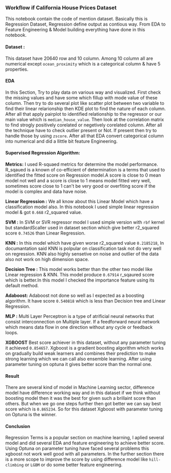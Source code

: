 ### Workflow if California House Prices Dataset

This notebook contain the code of mention dataset. Basically this is Regression Dataset, Regression define output as contious way. From EDA to Feature Engineering & Model building everything have done in this notebook. 

#### Dataset :
This dataset have 20640 row and 10 column. Among 10 column all are numerical except `ocean_proximity` which is a categorical column & have 5 properties.

#### EDA
In this Section, Try to play data on various way and visualized. First check the missing values and have some which fillup with mode value of these column. Then try to do several plot like scatter plot between two variable to find their linear relarionship then KDE plot to find the nature of each column. After all that apply pairplot to identified relationship to the regressor or our main value which is `median_house_value`. Then look at the correlation matrix to find strogly positively corelated or negetively corelated column. After all the technique have to check outlier present or Not. If present then try to handle those by using `zscore`. After all that EDA convert categorical column into numerical and did a llittle bit feature Engineering.

#### Supervised Regression Algorithm:

**Metrics:** I used R-squaed metrics for determine the model performance. R_sqaued is a known of co-efficient of determination is a terms that used to identified the fitted score on Regression model.A score is close to 0 mean model not well and a score is close to 1 means model fitted very well, sometimes score close to 1 can't be very good or overfiting score if the model is complex and data have noise.
 
 **Linear Regression :** We all know about this Linear Model which have a classification model also. In this notebook I used simple linear regression model & got `0.668` r2_squared value.
 
 **SVM :** In SVM or SVR regressor model I used simple version with `rbf` kernel but standardScaller used in dataset section which give better r2_squared score `0.74526` than Linear Regression.
 
 **KNN :** In this model which have given worse r2_squared value `0.2185218`, In documantation said KNN is polpular on classification task not do very well on regression. KNN also highly sensetive on noise and outlier of the data also not work on high dimension space.
 
**Decision Tree :** This model works better than the other two model like Linear regression & KNN. This model produce `0.67914` r_sqaured score which is better.In this model I checked the importance feature using its default method.

**Adaboost:** Adaboost not done so well as I expected as a boosting algorithm. It have score `0.540818` which is less than Decision tree and Linear Regression.

**MLP :** Multi Layer Perceptron is a type of atrificial neural networks that consist interconnection on Multiple layer. If a feedforward neural network which means data flow in one direction without any cycle or feedback loops.

**XGBOOST** Best score achiever in this dataset, without any parameter tuning it achieved `0.854657`. Xgboost is a gradient boosting algorithm which works on gradually build weak learners and combines their prediction to make strong learning which we can call also ensemble learning. After using parameter tuning on optuna it gives better score than the normal one.


#### Result
There are several kind of model in Machine Learning sector, difference model have difference working way and in this dataset if we think without boosting model then it was the best for given such a brillaint score than others. But when we go one steps further then got better we can say best score which is `0.865234`. So for this dataset Xgboost with parameter tuning on Optuna is the winner.


#### Conclusion

Regression Terms is a popular section on machine learning, I aplied several model and did several EDA and feature engineering to achieve better score. Using Optuna on parameter tuning have faced several problems this xgboost not work well good with all parameters. In the further section there is a more scope to improve the score by using difference model like `hill-climbing` or `LGBM` or do some better feature engineering.
